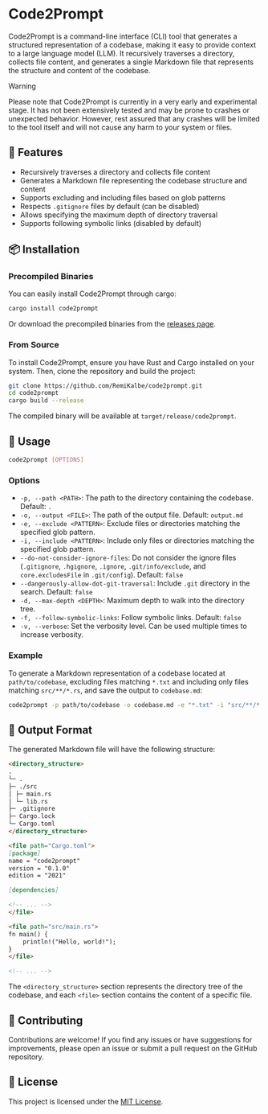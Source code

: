 # Code2Prompt

Code2Prompt is a command-line interface (CLI) tool that generates a structured representation of a codebase, making it easy to provide context to a large language model (LLM). It recursively traverses a directory, collects file content, and generates a single Markdown file that represents the structure and content of the codebase.

> [!WARNING]
> Please note that Code2Prompt is currently in a very early and experimental stage. It has not been extensively tested and may be prone to crashes or unexpected behavior. However, rest assured that any crashes will be limited to the tool itself and will not cause any harm to your system or files.

## 🌟 Features

- Recursively traverses a directory and collects file content
- Generates a Markdown file representing the codebase structure and content
- Supports excluding and including files based on glob patterns
- Respects `.gitignore` files by default (can be disabled)
- Allows specifying the maximum depth of directory traversal
- Supports following symbolic links (disabled by default)

## 📦 Installation

### Precompiled Binaries

You can easily install Code2Prompt through cargo:

```bash
cargo install code2prompt
```

Or download the precompiled binaries from the [releases page](https://github.com/RemiKalbe/code2prompt/releases).

### From Source

To install Code2Prompt, ensure you have Rust and Cargo installed on your system. Then, clone the repository and build the project:

```bash
git clone https://github.com/RemiKalbe/code2prompt.git
cd code2prompt
cargo build --release
```

The compiled binary will be available at `target/release/code2prompt`.

## 🚀 Usage

```bash
code2prompt [OPTIONS]
```

### Options

- `-p, --path <PATH>`: The path to the directory containing the codebase. Default: `.`
- `-o, --output <FILE>`: The path of the output file. Default: `output.md`
- `-e, --exclude <PATTERN>`: Exclude files or directories matching the specified glob pattern.
- `-i, --include <PATTERN>`: Include only files or directories matching the specified glob pattern.
- `--do-not-consider-ignore-files`: Do not consider the ignore files (`.gitignore`, `.hgignore`, `.ignore`, `.git/info/exclude`, and `core.excludesFile` in `.git/config`). Default: `false`
- `--dangerously-allow-dot-git-traversal`: Include `.git` directory in the search. Default: `false`
- `-d, --max-depth <DEPTH>`: Maximum depth to walk into the directory tree.
- `-f, --follow-symbolic-links`: Follow symbolic links. Default: `false`
- `-v, --verbose`: Set the verbosity level. Can be used multiple times to increase verbosity.

### Example

To generate a Markdown representation of a codebase located at `path/to/codebase`, excluding files matching `*.txt` and including only files matching `src/**/*.rs`, and save the output to `codebase.md`:

```bash
code2prompt -p path/to/codebase -o codebase.md -e "*.txt" -i "src/**/*.rs"
```

## 📝 Output Format

The generated Markdown file will have the following structure:

```markdown
<directory_structure>
.
└─ .
├─ ./src
│ ├─ main.rs
│ └─ lib.rs
├─ .gitignore
├─ Cargo.lock
└─ Cargo.toml
</directory_structure>

<file path="Cargo.toml">
[package]
name = "code2prompt"
version = "0.1.0"
edition = "2021"

[dependencies]

<!-- ... -->
</file>

<file path="src/main.rs">
fn main() {
    println!("Hello, world!");
}
</file>

<!-- ... -->
```

The `<directory_structure>` section represents the directory tree of the codebase, and each `<file>` section contains the content of a specific file.

## 🤝 Contributing

Contributions are welcome! If you find any issues or have suggestions for improvements, please open an issue or submit a pull request on the GitHub repository.

## 📄 License

This project is licensed under the [MIT License](LICENSE).
